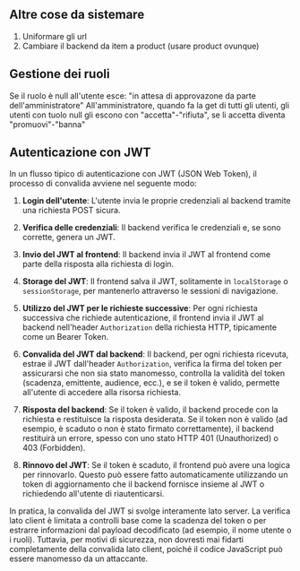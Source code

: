 ## Altre cose da sistemare
1. Uniformare gli url
2. Cambiare il backend da item a product (usare product ovunque)


## Gestione dei ruoli

Se il ruolo è null all'utente esce: "in attesa di approvazone da parte dell'amministratore"
All'amministratore, quando fa la get di tutti gli utenti, gli utenti con tuolo null gli escono con "accetta"-"rifiuta", se li accetta diventa "promuovi"-"banna"

## Autenticazione con JWT

In un flusso tipico di autenticazione con JWT (JSON Web Token), il processo di convalida avviene nel seguente modo:

1. **Login dell'utente**: L'utente invia le proprie credenziali al backend tramite una richiesta POST sicura.

2. **Verifica delle credenziali**: Il backend verifica le credenziali e, se sono corrette, genera un JWT.

3. **Invio del JWT al frontend**: Il backend invia il JWT al frontend come parte della risposta alla richiesta di login.

4. **Storage del JWT**: Il frontend salva il JWT, solitamente in `localStorage` o `sessionStorage`, per mantenerlo attraverso le sessioni di navigazione.

5. **Utilizzo del JWT per le richieste successive**: Per ogni richiesta successiva che richiede autenticazione, il frontend invia il JWT al backend nell'header `Authorization` della richiesta HTTP, tipicamente come un Bearer Token.

6. **Convalida del JWT dal backend**: Il backend, per ogni richiesta ricevuta, estrae il JWT dall'header `Authorization`, verifica la firma del token per assicurarsi che non sia stato manomesso, controlla la validità del token (scadenza, emittente, audience, ecc.), e se il token è valido, permette all'utente di accedere alla risorsa richiesta.

7. **Risposta del backend**: Se il token è valido, il backend procede con la richiesta e restituisce la risposta desiderata. Se il token non è valido (ad esempio, è scaduto o non è stato firmato correttamente), il backend restituirà un errore, spesso con uno stato HTTP 401 (Unauthorized) o 403 (Forbidden).

8. **Rinnovo del JWT**: Se il token è scaduto, il frontend può avere una logica per rinnovarlo. Questo può essere fatto automaticamente utilizzando un token di aggiornamento che il backend fornisce insieme al JWT o richiedendo all'utente di riautenticarsi.

In pratica, la convalida del JWT si svolge interamente lato server. La verifica lato client è limitata a controlli base come la scadenza del token o per estrarre informazioni dal payload decodificato (ad esempio, il nome utente o i ruoli). Tuttavia, per motivi di sicurezza, non dovresti mai fidarti completamente della convalida lato client, poiché il codice JavaScript può essere manomesso da un attaccante.
